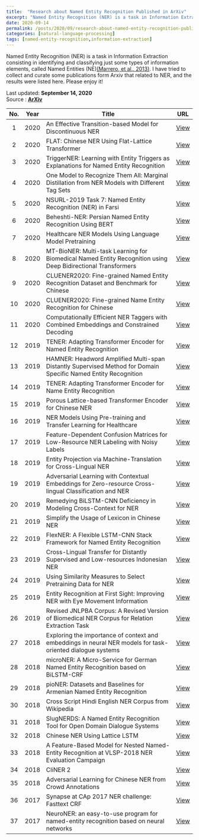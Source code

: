 ```yaml
---
title:  "Research about Named Entity Recognition Published in ArXiv"
excerpt: "Named Entity Recognition (NER) is a task in Information Extraction consisting in identifying and classifying just some types of information elements, called Named Entities (NE).  I have tried to collect and curate some publications form Arxiv that related to NER, and the results were listed here. Please enjoy it!"
date: 2020-09-14
permalink: /posts/2020/09/research-about-named-entity-recognition-published-in-arxiv
categories: [natural-language-processing]
tags: [named-entity-recognition,information-extraction]
---
```


Named Entity Recognition (NER) is a task in Information Extraction consisting in identifying and classifying just some types of information elements, called Named Entities (NE)[(Marrero, et al., 2013)](https://doi.org/10.1016/j.csi.2012.09.004). I have tried to collect and curate some publications form Arxiv that related to NER, and the results were listed here. Please enjoy it! 

Last updated: **September 14, 2020** <br />
Source      : [**ArXiv**](https://arxiv.org/)

|No.| Year  |  Title | URL      |
|:-:| :---: | ------ | :------: |
|1|2020|An Effective Transition-based Model for Discontinuous NER| [View](https://arxiv.org/abs/2004.13454) |
|2|2020|FLAT: Chinese NER Using Flat-Lattice Transformer| [View](https://arxiv.org/abs/2004.11795) |
|3|2020|TriggerNER: Learning with Entity Triggers as Explanations for Named Entity Recognition| [View](https://arxiv.org/abs/2004.07493) |
|4|2020|One Model to Recognize Them All: Marginal Distillation from NER Models with Different Tag Sets| [View](https://arxiv.org/abs/2004.05140) |
|5|2020|NSURL-2019 Task 7: Named Entity Recognition (NER) in Farsi| [View](https://arxiv.org/abs/2003.09029) |
|6|2020|Beheshti-NER: Persian Named Entity Recognition Using BERT| [View](https://arxiv.org/abs/2003.08875) |
|7|2020|Healthcare NER Models Using Language Model Pretraining| [View](https://arxiv.org/abs/1910.11241) |
|8|2020|MT-BioNER: Multi-task Learning for Biomedical Named Entity Recognition using Deep Bidirectional Transformers| [View](https://arxiv.org/abs/2001.08904) |
|9|2020|CLUENER2020: Fine-grained Named Entity Recognition Dataset and Benchmark for Chinese| [View](https://arxiv.org/abs/2001.04351) |
|10|2020|CLUENER2020: Fine-grained Name Entity Recognition for Chinese| [View](https://arxiv.org/abs/2001.04351) |
|11|2020|Computationally Efficient NER Taggers with Combined Embeddings and Constrained Decoding| [View](https://arxiv.org/abs/2001.01167) |
|12|2019|TENER: Adapting Transformer Encoder for Named Entity Recognition| [View](https://arxiv.org/abs/1911.04474) |
|13|2019|HAMNER: Headword Amplified Multi-span Distantly Supervised Method for Domain Specific Named Entity Recognition| [View](https://arxiv.org/abs/1912.01731) |
|14|2019|TENER: Adapting Transformer Encoder for Name Entity Recognition| [View](https://arxiv.org/abs/1911.04474) |
|15|2019|Porous Lattice-based Transformer Encoder for Chinese NER| [View](https://arxiv.org/abs/1911.02733) |
|16|2019|NER Models Using Pre-training and Transfer Learning for Healthcare| [View](https://arxiv.org/abs/1910.11241) |
|17|2019|Feature-Dependent Confusion Matrices for Low-Resource NER Labeling with Noisy Labels| [View](https://arxiv.org/abs/1910.06061) |
|18|2019|Entity Projection via Machine-Translation for Cross-Lingual NER| [View](https://arxiv.org/abs/1909.05356) |
|19|2019|Adversarial Learning with Contextual Embeddings for Zero-resource Cross-lingual Classification and NER| [View](https://arxiv.org/abs/1909.00153) |
|20|2019|Remedying BiLSTM-CNN Deficiency in Modeling Cross-Context for NER| [View](https://arxiv.org/abs/1908.11046) |
|21|2019|Simplify the Usage of Lexicon in Chinese NER| [View](https://arxiv.org/abs/1908.05969) |
|22|2019|FlexNER: A Flexible LSTM-CNN Stack Framework for Named Entity Recognition| [View](https://arxiv.org/abs/1908.05009) |
|23|2019|Cross-Lingual Transfer for Distantly Supervised and Low-resources Indonesian NER| [View](https://arxiv.org/abs/1907.11158) |
|24|2019|Using Similarity Measures to Select Pretraining Data for NER| [View](https://arxiv.org/abs/1904.00585) |
|25|2019|Entity Recognition at First Sight: Improving NER with Eye Movement Information| [View](https://arxiv.org/abs/1902.10068) |
|26|2019|Revised JNLPBA Corpus: A Revised Version of Biomedical NER Corpus for Relation Extraction Task| [View](https://arxiv.org/abs/1901.10219) |
|27|2018|Exploring the importance of context and embeddings in neural NER models for task-oriented dialogue systems| [View](https://arxiv.org/abs/1812.02370) |
|28|2018|microNER: A Micro-Service for German Named Entity Recognition based on BiLSTM-CRF| [View](https://arxiv.org/abs/1811.02902) |
|29|2018|pioNER: Datasets and Baselines for Armenian Named Entity Recognition| [View](https://arxiv.org/abs/1810.08699) |
|30|2018|Cross Script Hindi English NER Corpus from Wikipedia| [View](https://arxiv.org/abs/1810.03430) |
|31|2018|SlugNERDS: A Named Entity Recognition Tool for Open Domain Dialogue Systems| [View](https://arxiv.org/abs/1805.03784) |
|32|2018|Chinese NER Using Lattice LSTM| [View](https://arxiv.org/abs/1805.02023) |
|33|2018|A Feature-Based Model for Nested Named-Entity Recognition at VLSP-2018 NER Evaluation Campaign| [View](https://arxiv.org/abs/1803.08463) |
|34|2018|CliNER 2| [View](https://arxiv.org/abs/1803.02245) |
|35|2018|Adversarial Learning for Chinese NER from Crowd Annotations| [View](https://arxiv.org/abs/1801.05147) |
|36|2017|Synapse at CAp 2017 NER challenge: Fasttext CRF| [View](https://arxiv.org/abs/1709.04820) |
|37|2017|NeuroNER: an easy-to-use program for named-entity recognition based on neural networks| [View](https://arxiv.org/abs/1705.05487) |
